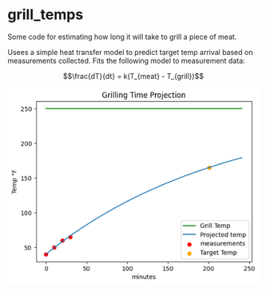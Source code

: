 # grill_temps

Some code for estimating how long it will take to grill a piece of meat.

Usees a simple heat transfer model to predict target temp arrival based on measurements collected.  Fits the following model to measurement data:

```math
\frac{dT}{dt} = k(T_{meat} - T_{grill})
```

![Temp Projection Chart](projection.png)
